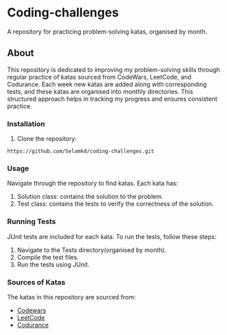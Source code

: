 # Coding-challenges
A repository for practicing problem-solving katas, organised by month.

## About
This repository is dedicated to improving my problem-solving skills through regular practice of katas sourced from CodeWars, LeetCode, and Codurance. Each week new katas are added along with corresponding tests, and these katas are organised into monthly directories. This structured approach helps in tracking my progress and ensures consistent practice.

### Installation 
  1. Clone the repository: 

``https://github.com/Selamkd/coding-challenges.git``

### Usage
Navigate through the repository to find katas. Each kata has:

1. Solution class: contains the solution to the problem.
2. Test class:</bold> contains the tests to verify the correctness of the solution.


### Running Tests

JUnit tests are included for each kata. To run the tests, follow these steps:

1. Navigate to the Tests directory(organised by month).
2. Compile the test files.
3. Run the tests using JUnit.


### Sources of Katas

The katas in this repository are sourced from:

- [Codewars](https://www.codewars.com/)
- [LeetCode](https://leetcode.com/)
- [Codurance](https://codurance.com/katas)
